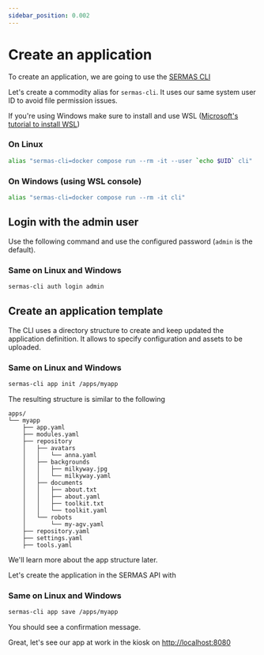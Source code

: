 ```yaml
---
sidebar_position: 0.002
---
```


# Create an application

To create an application, we are going to use the [SERMAS CLI](./sermas-cli/setup)

Let's create a commodity alias for `sermas-cli`. It uses our same system user ID to avoid file permission issues.

If you're using Windows make sure to install and use WSL ([Microsoft's tutorial to install WSL](https://learn.microsoft.com/en-us/windows/wsl/install))

### On Linux
```sh
alias "sermas-cli=docker compose run --rm -it --user `echo $UID` cli"
```

### On Windows (using WSL console)
```sh
alias "sermas-cli=docker compose run --rm -it cli"
```

## Login with the admin user

Use the following command and use the configured password (`admin` is the default).

### Same on Linux and Windows
```sh
sermas-cli auth login admin
```

## Create an application template

The CLI uses a directory structure to create and keep updated the application definition. It allows to specify configuration and assets to be uploaded.

### Same on Linux and Windows
```sh
sermas-cli app init /apps/myapp
```

The resulting structure is similar to the following

```
apps/
└── myapp
    ├── app.yaml
    ├── modules.yaml
    ├── repository
    │   ├── avatars
    │   │   └── anna.yaml
    │   ├── backgrounds
    │   │   ├── milkyway.jpg
    │   │   └── milkyway.yaml
    │   ├── documents
    │   │   ├── about.txt
    │   │   ├── about.yaml
    │   │   ├── toolkit.txt
    │   │   └── toolkit.yaml
    │   └── robots
    │       └── my-agv.yaml
    ├── repository.yaml
    ├── settings.yaml
    ├── tools.yaml
```

We'll learn more about the app structure later.

Let's create the application in the SERMAS API with 

### Same on Linux and Windows
```sh
sermas-cli app save /apps/myapp
```

You should see a confirmation message. 

Great, let's see our app at work in the kiosk on [http://localhost:8080](http://localhost:8080)